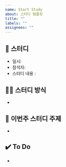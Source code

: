 ```yaml
---
name: Start Study
about: 스터디 템플릿
title: ""
labels: ""
assignees: ""
---
```


## 🚀 스터디
- 일시: 
- 참석자:
- 스터디 내용 : 

## ✍🏻 스터디 방식
- 


## 🎯 이번주 스터디 주제
- 


## ✔️ To Do
- 
